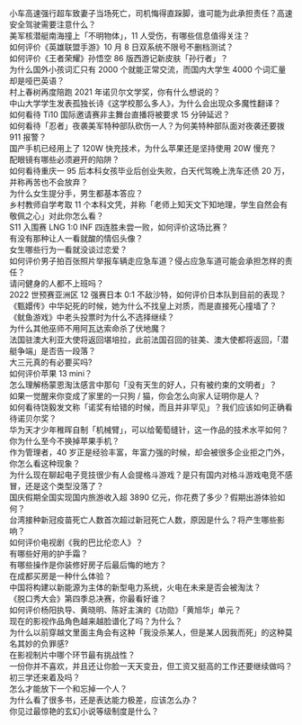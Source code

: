 小车高速强行超车致妻子当场死亡，司机悔得直跺脚，谁可能为此承担责任？高速安全驾驶需要注意什么？  
美军核潜艇南海撞上「不明物体」，11 人受伤，有哪些信息值得关注？  
如何评价《英雄联盟手游》10 月 8 日双系统不限号不删档测试？  
如何评价《王者荣耀》孙悟空 86 版西游记新皮肤「孙行者」？  
为什么国外小孩词汇只有 2000 个就能正常交流，而国内大学生 4000 个词汇量却是哑巴英语？  
村上春树再度陪跑 2021 年诺贝尔文学奖，你有什么想说的？  
中山大学学生发表孤独长诗《这学校那么多人》，为什么会出现众多魔性翻译？  
如何看待 Ti10 国际邀请赛非主舞台直播将被要求 15 分钟延迟？  
如何看待「忍者」夜袭美军特种部队砍伤一人？为何美特种部队面对夜袭还要拨 911 报警？  
国产手机已经用上了 120W 快充技术，为什么苹果还是坚持使用 20W 慢充？  
配眼镜有哪些必须避开的陷阱？  
如何看待重庆一 95 后本科女孩毕业后创业失败，白天代驾晚上洗车还债 20 万，并称再苦也不会放弃？  
为什么女生提分手，男生都基本答应？  
乡村教师自学考取 11 个本科文凭，并称「老师上知天文下知地理，学生自然会有敬佩之心」对此你怎么看？  
S11 入围赛 LNG 1:0 INF 四连胜未尝一败，如何评价这场比赛？  
有没有那种让人一看就酸的情侣头像？  
女生哪些行为一看就没谈过恋爱？  
如何评价男子拍百张照片举报车辆走应急车道？侵占应急车道可能会承担怎样的责任？  
请问健身的人都不上班吗？  
2022 世预赛亚洲区 12 强赛日本 0:1 不敌沙特，如何评价日本队到目前的表现？  
《甄嬛传》中华妃死的时候，她为什么不找皇上对质，而是直接死心撞墙了？  
《鱿鱼游戏》中老头投票时为什么不选择继续？  
为什么其他巫师不用阿瓦达索命杀了伏地魔？  
法国驻澳大利亚大使将返回堪培拉，此前法国召回的驻美、澳大使都将返回，「潜艇争端」是否告一段落？  
大三元真的有必要买吗?  
如何评价苹果 13 mini？  
怎么理解杨蒙恩淘汰感言中那句「没有天生的好人，只有被约束的文明者」？  
如果一觉醒来你变成了家里的一只狗 / 猫，你会怎么向家人证明你是人？  
如何看待饶毅发文称「诺奖有给错的时候，而且并非罕见」？我们应该如何正确看待诺贝尔奖？  
华为天才少年稚晖自制「机械臂」，可以给葡萄缝针，这一作品的技术水平如何？  
你为什么至今不换掉苹果手机？  
作为管理者，40 岁正是经验丰富，年富力强的时候，却会被很多企业拒之门外，你怎么看这种现象？  
为什么现在聊起电子竞技很少有人会提格斗游戏？是只有国内对格斗游戏电竞不感冒，还是这个类型没落了？  
国庆假期全国实现国内旅游收入超 3890 亿元，你花费了多少？假期出游体验如何？  
台湾接种新冠疫苗死亡人数首次超过新冠死亡人数，原因是什么？将产生哪些影响？  
如何评价电视剧《我的巴比伦恋人》？  
有哪些好用的护手霜？  
有哪些操作是你装修好房子后最后悔的地方？  
在成都买房是一种什么体验？  
中国将构建以新能源为主体的新型电力系统，火电在未来是否会被淘汰？  
《脱口秀大会》第四季总决赛，你最看好谁？  
如何评价杨阳执导、黄晓明、陈好主演的《功勋》「黄旭华」单元？  
现在的影视作品角色越来越脸谱化了吗？为什么？  
为什么以前穿越文里面主角会有这种「我没杀某人，但是某人因我而死」的这种莫名其妙的负罪感?  
在影视制片中哪个环节最有挑战性？  
一份你并不喜欢，并且还让你脸一天天变丑，但工资又挺高的工作还要继续做吗 ​​​？  
初三学还来着及吗？  
怎么才能放下一个和忘掉一个人？  
为什么看了很多书，还是表达能力极差，应该怎么办？  
你见过最惊艳的玄幻小说等级制度是什么？  
